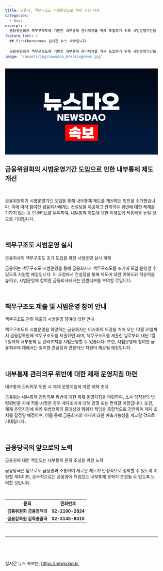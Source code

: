 ```yaml
---
title: 금융사, 책무구조도 시범운영으로 제재 지침 마련
categories:
  - News
excerpt: >
  금융위원회가 책무구조도에 기반한 내부통제 관리체계를 적극 도입하기 위해 시범운영기간을 도입한다. 이를 통해 금융회사는 감독당국의 컨설팅을 받고 관리의무 위반에 대한 제재를 받지 않으면서 내부통제를 강화할 수 있다. 또한, 시범운영에 참여한 금융회사에는 인센티브가 부여될 것이다. 이와 함께 제도에 대한 이해도와 적응력을 높이는데 기여하며, 새로운 제도가 안정적으로 정착될 수 있도록 지원할 계획이다.
feature_text: >
  ## firstkoreanews 실시간 뉴스 속보입니다.

  금융위원회가 책무구조도에 기반한 내부통제 관리체계를 적극 도입하기 위해 시범운영기간을 도입한다. 이를 통해 금융회사는 감독당국의 컨설팅을 받고 관리의무 위반에 대한 제재를 받지 않으면서 내부통제를 강화할 수 있다. 또한, 시범운영에 참여한 금융회사에는 인센티브가 부여될 것이다. 이와 함께 제도에 대한 이해도와 적응력을 높이는데 기여하며, 새로운 제도가 안정적으로 정착될 수 있도록 지원할 계획이다.
image: '/assets/img/newsdao_breakingnews.jpg'
---
```


<p><img src="/assets/img/newsdao_breakingnews.jpg" alt="firstkoreanews 속보" /></p>

<h2 data-ke-size="size26">금융위원회의 시범운영기간 도입으로 인한 내부통제 제도 개선</h2>

<p data-ke-size="size16">&nbsp;</p>

<p>금융위원회가 시범운영기간 도입을 통해 내부통제 제도를 개선하는 방안을 소개했습니다. 이에 따라 참여한 금융회사에게는 컨설팅을 제공하고 관리의무 위반에 대한 제재를 가하지 않는 등 인센티브를 부여하여, 내부통제 제도에 대한 이해도와 적응력을 높일 것으로 기대됩니다.</p>

<p data-ke-size="size16">&nbsp;</p>

<h2 data-ke-size="size24">책무구조도 시범운영 실시</h2>

<p data-ke-size="size16">금융회사의 책무구조도 조기 도입을 위한 시범운영 실시 계획</p>

<p>금융위는 책무구조도 시범운영을 통해 금융회사가 책무구조도를 조기에 도입·운영할 수 있도록 지원할 예정입니다. 이 과정에서 컨설팅을 통해 제도에 대한 이해도와 적응력을 높이고, 시범운영에 참여한 금융회사에게는 인센티브를 부여할 것입니다.</p>

<p data-ke-size="size16">&nbsp;</p>

<h2 data-ke-size="size24">책무구조도 제출 및 시범운영 참여 안내</h2>

<p data-ke-size="size16">책무구조도 관련 제출과 시범운영 참여에 대한 안내</p>

<p>책무구조도의 시범운영을 희망하는 금융회사는 이사회의 의결을 거쳐 오는 10월 31일까지 금융감독원에 책무구조도를 제출하면 되며, 책무구조도를 제출한 날로부터 내년 1월 2일까지 내부통제 등 관리조치를 시범운영할 수 있습니다. 또한, 시범운영에 참여한 금융회사에 대해서는 철저한 컨설팅과 인센티브 지원이 제공될 예정입니다.</p>

<p data-ke-size="size16">&nbsp;</p>

<h2 data-ke-size="size24">내부통제 관리의무 위반에 대한 제재 운영지침 마련</h2>

<p data-ke-size="size16">내부통제 관리의무 위반 시 제재 운영지침에 따른 제재 조치</p>

<p>금융위는 내부통제 관리의무 위반에 대한 제재 운영지침을 마련하여, 소속 임직원의 법령위반을 자체 적발·시정한 경우 제재조치에 대해 감경 또는 면제할 예정입니다. 또한, 제재 운영지침에 따라 위법행위의 중대성과 행위자 책임을 종합적으로 감안하여 제재 조치를 결정할 예정이며, 이를 통해 금융회사의 제재에 대한 예측가능성을 제고할 것으로 기대됩니다.</p>

<p data-ke-size="size16">&nbsp;</p>

<h2 data-ke-size="size24">금융당국의 앞으로의 노력</h2>

<p data-ke-size="size16">금융권에 대한 책임있는 내부통제 문화 조성을 위한 노력</p>

<p>금융당국은 앞으로도 금융권과 소통하며 새로운 제도가 안정적으로 정착할 수 있도록 지원할 계획이며, 궁극적으로는 금융권에 책임있는 내부통제 문화가 조성될 수 있도록 노력할 것입니다.</p>

<p data-ke-size="size16">&nbsp;</p>

<table>
<tbody>
<tr>
<td style="text-align: center; height: 17px;"><b>문의</b></td>
<td style="text-align: center; height: 17px;"><b>전화번호</b></td>
</tr>
<tr>
<td style="text-align: center; height: 17px;"><b>금융위원회 금융정책과</b></td>
<td style="text-align: center; height: 17px;"><b>02-2100-2824</b></td>
</tr>
<tr>
<td style="text-align: center; height: 17px;"><b>금융감독원 감독총괄국</b></td>
<td style="text-align: center; height: 17px;"><b>02-3145-8010</b></td>
</tr>
</tbody>
</table>

<p data-ke-size="size16">&nbsp;</p>

<hr>

<p data-ke-size="size16">&nbsp;</p>

<p data-ke-size="size16">&nbsp;</p>
실시간 뉴스 속보는, <a href="https://newsdao.kr" rel="dofollow">https://newsdao.kr</a>


